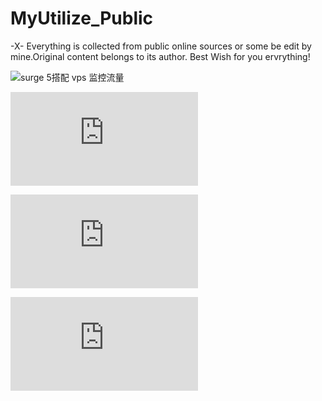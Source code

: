 # MyUtilize_Public
-X- Everything is collected from public online sources or some be edit by mine.Original content belongs to its author. Best Wish for you ervrything!

![surge 5搭配 vps 监控流量](https://github.com/QXPublic/MyUtilize/blob/main/surge%205%E6%90%AD%E9%85%8D%20vps%20%E7%9B%91%E6%8E%A7%E6%B5%81%E9%87%8F)

![一键搭建hy2协议](https://github.com/QXPublic/MyUtilize/blob/main/%E4%B8%80%E9%94%AE%E6%90%AD%E5%BB%BAhy2%E5%8D%8F%E8%AE%AE.md)

![从零开始“Cloudflare API Token 申请 + DDNS](https://github.com/QXPublic/MyUtilize/blob/main/%E4%BB%8E%E9%9B%B6%E5%BC%80%E5%A7%8B%E2%80%9CCloudflare%20API%20Token%20%E7%94%B3%E8%AF%B7%20%2B%20DDNS%20%E6%9B%B4%E6%96%B0%E2%80%9D.md)

![使用AWS Lambda 监控 AWS Lightsail 流量限额
](https://github.com/QXPublic/MyUtilize/blob/main/%E4%BD%BF%E7%94%A8AWS%20Lambda%20%E7%9B%91%E6%8E%A7%20AWS%20Lightsail%20%E6%B5%81%E9%87%8F%E9%99%90%E9%A2%9D.md)

